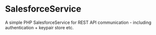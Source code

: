 # SalesforceService
A simple PHP SalesforceService for REST API communication - including authentication + keypair store etc.
